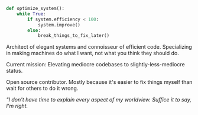 ```python
def optimize_system():
    while True:
        if system.efficiency < 100:
            system.improve()
        else:
            break_things_to_fix_later()
```

Architect of elegant systems and connoisseur of efficient code. Specializing in making machines do what I want, not what you think they should do.

Current mission: Elevating mediocre codebases to slightly-less-mediocre status.

Open source contributor. Mostly because it's easier to fix things myself than wait for others to do it wrong.

<i>"I don't have time to explain every aspect of my worldview. Suffice it to say, I'm right.</i>
